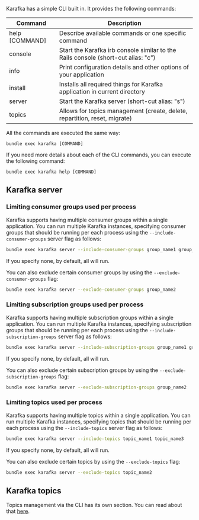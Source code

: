 Karafka has a simple CLI built in. It provides the following commands:

| Command        | Description                                                                       |
|----------------|-----------------------------------------------------------------------------------|
| help [COMMAND] | Describe available commands or one specific command                               |
| console        | Start the Karafka irb console similar to the Rails console (short-cut alias: "c") |
| info           | Print configuration details and other options of your application                 |
| install        | Installs all required things for Karafka application in current directory         |
| server         | Start the Karafka server (short-cut alias: "s")                                   |
| topics         | Allows for topics management (create, delete, repartition, reset, migrate)        |

All the commands are executed the same way:

```
bundle exec karafka [COMMAND]
```

If you need more details about each of the CLI commands, you can execute the following command:

```
bundle exec karafka help [COMMAND]
```

## Karafka server

### Limiting consumer groups used per process

Karafka supports having multiple consumer groups within a single application. You can run multiple Karafka instances, specifying consumer groups that should be running per each process using the ```--include-consumer-groups``` server flag as follows:

```bash
bundle exec karafka server --include-consumer-groups group_name1 group_name3
```

If you specify none, by default, all will run.

You can also exclude certain consumer groups by using the `--exclude-consumer-groups` flag:

```bash
bundle exec karafka server --exclude-consumer-groups group_name2
```

### Limiting subscription groups used per process

Karafka supports having multiple subscription groups within a single application. You can run multiple Karafka instances, specifying subscription groups that should be running per each process using the ```--include-subscription-groups``` server flag as follows:

```bash
bundle exec karafka server --include-subscription-groups group_name1 group_name3
```

If you specify none, by default, all will run.

You can also exclude certain subscription groups by using the `--exclude-subscription-groups` flag:

```bash
bundle exec karafka server --exclude-subscription-groups group_name2
```

### Limiting topics used per process

Karafka supports having multiple topics within a single application. You can run multiple Karafka instances, specifying topics that should be running per each process using the ```--include-topics``` server flag as follows:

```bash
bundle exec karafka server --include-topics topic_name1 topic_name3
```

If you specify none, by default, all will run.

You can also exclude certain topics by using the `--exclude-topics` flag:

```bash
bundle exec karafka server --exclude-topics topic_name2
```

## Karafka topics

Topics management via the CLI has its own section. You can read about that [here](Topics-management).
